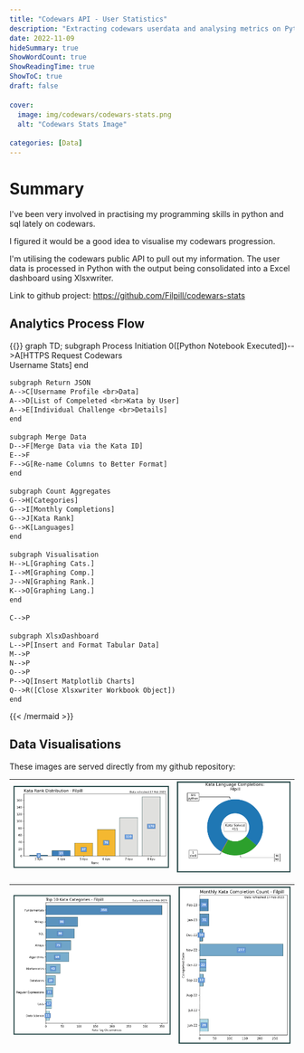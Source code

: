 ```yaml
---
title: "Codewars API - User Statistics"
description: "Extracting codewars userdata and analysing metrics on Python"
date: 2022-11-09
hideSummary: true
ShowWordCount: true
ShowReadingTime: true
ShowToC: true
draft: false

cover:
  image: img/codewars/codewars-stats.png
  alt: "Codewars Stats Image"

categories: [Data]
---
```


# Summary

I've been very involved in practising my programming skills in python and sql lately on codewars.

I figured it would be a good idea to visualise my codewars progression.

I'm utilising the codewars public API to pull out my information. The user data is processed in Python with the output being consolidated into a Excel dashboard using Xlsxwriter.

Link to github project: https://github.com/Filpill/codewars-stats

## Analytics Process Flow

{{<mermaid>}}
graph TD;
    subgraph Process Initiation
    0([Python Notebook Executed])-->A[HTTPS Request Codewars <br>Username Stats]
    end

    subgraph Return JSON
    A-->C[Username Profile <br>Data]
    A-->D[List of Compeleted <br>Kata by User]
    A-->E[Individual Challenge <br>Details]
    end

    subgraph Merge Data
    D-->F[Merge Data via the Kata ID]
    E-->F
    F-->G[Re-name Columns to Better Format]
    end

    subgraph Count Aggregates
    G-->H[Categories]
    G-->I[Monthly Completions]
    G-->J[Kata Rank]
    G-->K[Languages]
    end

    subgraph Visualisation
    H-->L[Graphing Cats.]
    I-->M[Graphing Comp.]
    J-->N[Graphing Rank.]
    K-->O[Graphing Lang.]
    end

    C-->P

    subgraph XlsxDashboard
    L-->P[Insert and Format Tabular Data]
    M-->P
    N-->P
    O-->P
    P-->Q[Insert Matplotlib Charts]
    Q-->R([Close Xlsxwriter Workbook Object])
    end
{{< /mermaid >}}

## Data Visualisations

These images are served directly from my github repository:

![test](https://raw.githubusercontent.com/Filpill/codewars-stats/main/charts/rank_distribution.png) | ![test](https://raw.githubusercontent.com/Filpill/codewars-stats/main/charts/language_pie.png)
| :--------: | :----------: |

 ![test](https://raw.githubusercontent.com/Filpill/codewars-stats/main/charts/top_tags.png) |  ![test](https://raw.githubusercontent.com/Filpill/codewars-stats/main/charts/monthly_complete_barh.png)
| :--------: | :----------: |
